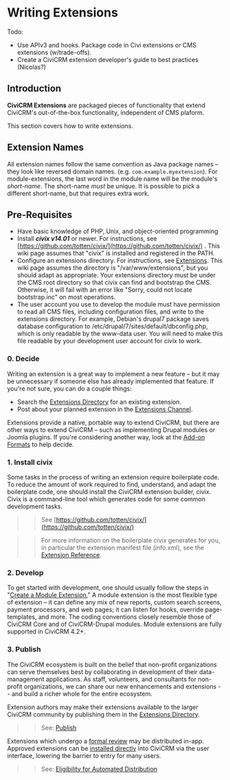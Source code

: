 # Writing Extensions

Todo:

- Use APIv3 and hooks. Package code in Civi extensions or CMS extensions (w/trade-offs).
- Create a CiviCRM extension developer's guide to best practices (Nicolas?)

## Introduction

**CiviCRM Extensions** are packaged pieces of functionality that extend
CiviCRM's out-of-the-box functionality, independent of CMS plaform.

This section covers how to write extensions.

## Extension Names

All extension names follow the same convention as Java package names – they
look like reversed domain names. (e.g.  `com.example.myextension`). For
module-extensions, the last word in the module name will be the module's
*short-name*. The short-name *must* be unique. It is possible to pick a
different short-name, but that requires extra work.

## Pre-Requisites

-   Have basic knowledge of PHP, Unix, and object-oriented programming
-   Install ***civix v14.01*** or newer. For instructions, see
    [https://github.com/totten/civix/](https://github.com/totten/civix/)
    . This wiki page assumes that "civix" is installed and registered in
    the PATH.
-   Configure an extensions directory. For instructions, see
    [Extensions](http://wiki.civicrm.org/confluence/display/CRMDOC/Extensions).
    This wiki page assumes the directory is "/var/www/extensions", but
    you should adapt as appropriate.
     Your extensions directory must be under the CMS root directory so
    that civix can find and bootstrap the CMS. Otherwise, it will fail
    with an error like "Sorry, could not locate bootstrap.inc" on most
    operations.
-   The user account you use to develop the module must have permission
    to read all CMS files, including configuration files, and write to
    the extensions directory.
     For example, Debian's drupal7 package saves database configuration
    to /etc/drupal/7/sites/default/dbconfig.php, which is only readable
    by the www-data user. You will need to make this file readable by
    your development user account for civix to work.

### 0. Decide
Writing an extension is a great way to implement a new feature – but it may be
unnecessary if someone else has already implemented that feature. If you're not
sure, you can do a couple things:
- Search the [Extensions Directory](http://civicrm.org/extensions) for an existing extension.
- Post about your planned extension in the [Extensions Channel](https://chat.civicrm.org/civicrm/channels/extensions).

Extensions provide a native, portable way to extend CiviCRM, but there are
other ways to extend CiviCRM – such as implementing Drupal modules or Joomla
plugins. If you're considering another way, look at the
[Add-on Formats](https://wiki.civicrm.org/confluence/display/CRMDOC/Add-on+Formats)
to help decide.

### 1. Install civix
Some tasks in the process of writing an extension require boilerplate code. To
reduce the amount of work required to find, understand, and adapt the
boilerplate code, one should install the CiviCRM extension builder, civix.
Civix is a command-line tool which generates code for some common development
tasks.

>> See [https://github.com/totten/civix/](https://github.com/totten/civix/)

>> For more information on the boilerplate civix generates for you, in
   particular the extension manifest file (info.xml), see the [Extension
   Reference](https://wiki.civicrm.org/confluence/display/CRMDOC/Extension+Reference).

### 2. Develop
To get started with development, one should usually follow the steps in
"[Create a Module
Extension.](https://wiki.civicrm.org/confluence/display/CRMDOC/Create+a+Module+Extension)"
A module extension is the most flexible type of extension – it can define any
mix of new reports, custom search screens, payment processors, and web pages;
it can listen for hooks, override page-templates, and more. The coding
conventions closely resemble those of CiviCRM Core and of CiviCRM-Drupal
modules. Module extensions are fully supported in CiviCRM 4.2+.

### 3. Publish
The CiviCRM ecosystem is built on the belief that non-profit organizations can
serve themselves best by collaborating in development of their data-management
applications. As staff, volunteers, and consultants for non-profit organizations,
we can share our new enhancements and extensions -- and build a richer whole for
the entire ecosystem.

Extension authors may make their extensions available to the larger CiviCRM
community by publishing them in the [Extensions Directory](https://civicrm.org/extensions).
>> See: [Publish](http://wiki.civicrm.org/confluence/display/CRMDOC/Publish+an+Extension)

Extensions which undergo a [formal review](extend-stages#formal-review) may be
distributed in-app. Approved extensions can be [installed
directly](https://docs.civicrm.org/user/en/master/introduction/extensions/#installing-extensions)
into CiviCRM via the user interface, lowering the barrier to entry for many users.
>> See: [Eligibility for Automated Distribution](https://wiki.civicrm.org/confluence/display/CRMDOC/Publish+an+Extension#PublishanExtension-EligibilityforAutomatedDistribution)
